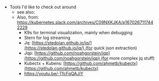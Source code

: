 - Tools I'd like to check out around
	- see also:
	- Also, from: https://kubernetes.slack.com/archives/C09NXKJKA/p1670267117442229
		- K9s for terminal visualization, mainly when debugging
		- Stern for log streaming
		- Jq: [https://stedolan.github.io/jq/](https://stedolan.github.io/jq/) (for quick json extraction)
		- Jqp: [https://github.com/noahgorstein/jqp](https://github.com/noahgorstein/jqp) (for more complex jq stuff)
		- Kubectx + Kubens: [https://github.com/ahmetb/kubectx](https://github.com/ahmetb/kubectx)
		- https://youtu.be/-TfcFqQAJiY